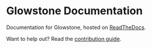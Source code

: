 # Glowstone Documentation
Documentation for Glowstone, hosted on [ReadTheDocs](https://docs.glowstone.net/en/latest/).

Want to help out? Read the [contribution guide](https://docs.glowstone.net/en/latest/Development/docs.html).
